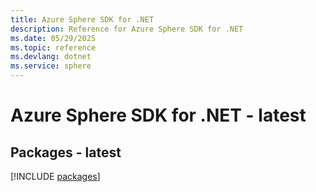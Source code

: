 ```yaml
---
title: Azure Sphere SDK for .NET
description: Reference for Azure Sphere SDK for .NET
ms.date: 05/29/2025
ms.topic: reference
ms.devlang: dotnet
ms.service: sphere
---
```

# Azure Sphere SDK for .NET - latest
## Packages - latest
[!INCLUDE [packages](sphere-index.md)]